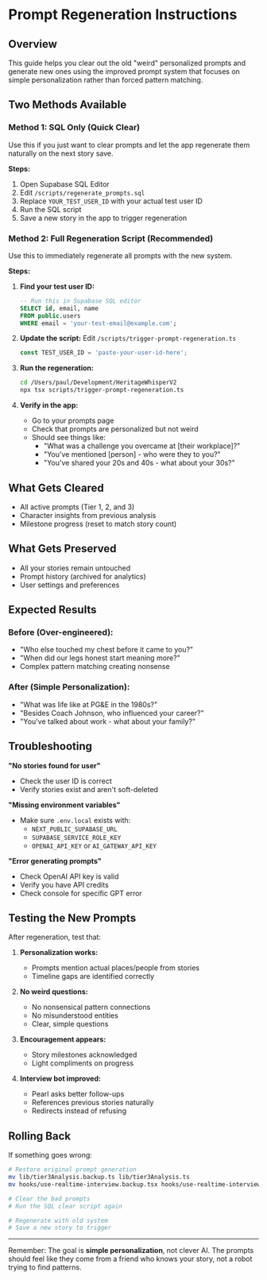# Prompt Regeneration Instructions

## Overview

This guide helps you clear out the old "weird" personalized prompts and generate new ones using the improved prompt system that focuses on simple personalization rather than forced pattern matching.

## Two Methods Available

### Method 1: SQL Only (Quick Clear)

Use this if you just want to clear prompts and let the app regenerate them naturally on the next story save.

**Steps:**
1. Open Supabase SQL Editor
2. Edit `/scripts/regenerate_prompts.sql`
3. Replace `YOUR_TEST_USER_ID` with your actual test user ID
4. Run the SQL script
5. Save a new story in the app to trigger regeneration

### Method 2: Full Regeneration Script (Recommended)

Use this to immediately regenerate all prompts with the new system.

**Steps:**

1. **Find your test user ID:**
   ```sql
   -- Run this in Supabase SQL editor
   SELECT id, email, name
   FROM public.users
   WHERE email = 'your-test-email@example.com';
   ```

2. **Update the script:**
   Edit `/scripts/trigger-prompt-regeneration.ts`
   ```typescript
   const TEST_USER_ID = 'paste-your-user-id-here';
   ```

3. **Run the regeneration:**
   ```bash
   cd /Users/paul/Development/HeritageWhisperV2
   npx tsx scripts/trigger-prompt-regeneration.ts
   ```

4. **Verify in the app:**
   - Go to your prompts page
   - Check that prompts are personalized but not weird
   - Should see things like:
     - "What was a challenge you overcame at [their workplace]?"
     - "You've mentioned [person] - who were they to you?"
     - "You've shared your 20s and 40s - what about your 30s?"

## What Gets Cleared

- All active prompts (Tier 1, 2, and 3)
- Character insights from previous analysis
- Milestone progress (reset to match story count)

## What Gets Preserved

- All your stories remain untouched
- Prompt history (archived for analytics)
- User settings and preferences

## Expected Results

### Before (Over-engineered):
- "Who else touched my chest before it came to you?"
- "When did our legs honest start meaning more?"
- Complex pattern matching creating nonsense

### After (Simple Personalization):
- "What was life like at PG&E in the 1980s?"
- "Besides Coach Johnson, who influenced your career?"
- "You've talked about work - what about your family?"

## Troubleshooting

**"No stories found for user"**
- Check the user ID is correct
- Verify stories exist and aren't soft-deleted

**"Missing environment variables"**
- Make sure `.env.local` exists with:
  - `NEXT_PUBLIC_SUPABASE_URL`
  - `SUPABASE_SERVICE_ROLE_KEY`
  - `OPENAI_API_KEY` or `AI_GATEWAY_API_KEY`

**"Error generating prompts"**
- Check OpenAI API key is valid
- Verify you have API credits
- Check console for specific GPT error

## Testing the New Prompts

After regeneration, test that:

1. **Personalization works:**
   - Prompts mention actual places/people from stories
   - Timeline gaps are identified correctly

2. **No weird questions:**
   - No nonsensical pattern connections
   - No misunderstood entities
   - Clear, simple questions

3. **Encouragement appears:**
   - Story milestones acknowledged
   - Light compliments on progress

4. **Interview bot improved:**
   - Pearl asks better follow-ups
   - References previous stories naturally
   - Redirects instead of refusing

## Rolling Back

If something goes wrong:

```bash
# Restore original prompt generation
mv lib/tier3Analysis.backup.ts lib/tier3Analysis.ts
mv hooks/use-realtime-interview.backup.tsx hooks/use-realtime-interview.tsx

# Clear the bad prompts
# Run the SQL clear script again

# Regenerate with old system
# Save a new story to trigger
```

---

Remember: The goal is **simple personalization**, not clever AI. The prompts should feel like they come from a friend who knows your story, not a robot trying to find patterns.